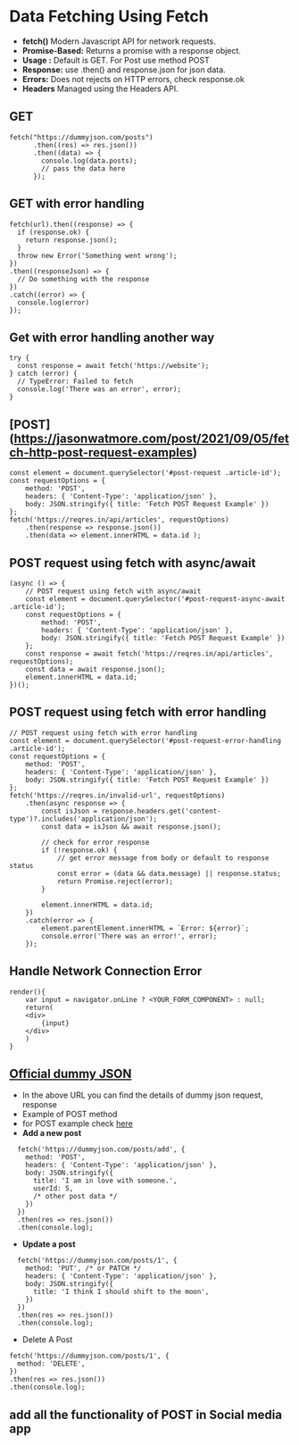 # Data Fetching Using Fetch

- **fetch()** Modern Javascript API for network requests.
- **Promise-Based:** Returns a promise with a response object.
- **Usage :** Default is GET. For Post use method POST
- **Response:** use .then() and response.json for json data.
- **Errors:** Does not rejects on HTTP errors, check response.ok
- **Headers** Managed using the Headers API.

## GET

```
fetch("https://dummyjson.com/posts")
      .then((res) => res.json())
      .then((data) => {
        console.log(data.posts);
        // pass the data here
      });
```

## GET with error handling

```
fetch(url).then((response) => {
  if (response.ok) {
    return response.json();
  }
  throw new Error('Something went wrong');
})
.then((responseJson) => {
  // Do something with the response
})
.catch((error) => {
  console.log(error)
});
```

## Get with error handling another way

```
try {
  const response = await fetch('https://website');
} catch (error) {
  // TypeError: Failed to fetch
  console.log('There was an error', error);
}
```

## [POST] (https://jasonwatmore.com/post/2021/09/05/fetch-http-post-request-examples)

```
const element = document.querySelector('#post-request .article-id');
const requestOptions = {
    method: 'POST',
    headers: { 'Content-Type': 'application/json' },
    body: JSON.stringify({ title: 'Fetch POST Request Example' })
};
fetch('https://reqres.in/api/articles', requestOptions)
    .then(response => response.json())
    .then(data => element.innerHTML = data.id );
```

## POST request using fetch with async/await

```
(async () => {
    // POST request using fetch with async/await
    const element = document.querySelector('#post-request-async-await .article-id');
    const requestOptions = {
        method: 'POST',
        headers: { 'Content-Type': 'application/json' },
        body: JSON.stringify({ title: 'Fetch POST Request Example' })
    };
    const response = await fetch('https://reqres.in/api/articles', requestOptions);
    const data = await response.json();
    element.innerHTML = data.id;
})();
```

## POST request using fetch with error handling

```
// POST request using fetch with error handling
const element = document.querySelector('#post-request-error-handling .article-id');
const requestOptions = {
    method: 'POST',
    headers: { 'Content-Type': 'application/json' },
    body: JSON.stringify({ title: 'Fetch POST Request Example' })
};
fetch('https://reqres.in/invalid-url', requestOptions)
    .then(async response => {
        const isJson = response.headers.get('content-type')?.includes('application/json');
        const data = isJson && await response.json();

        // check for error response
        if (!response.ok) {
            // get error message from body or default to response status
            const error = (data && data.message) || response.status;
            return Promise.reject(error);
        }

        element.innerHTML = data.id;
    })
    .catch(error => {
        element.parentElement.innerHTML = `Error: ${error}`;
        console.error('There was an error!', error);
    });
```

## Handle Network Connection Error

```
render(){
    var input = navigator.onLine ? <YOUR_FORM_COMPONENT> : null;
    return(
    <div>
        {input}
    </div>
    )
}
```

## [Official dummy JSON](https://dummyjson.com/docs/products)

- In the above URL you can find the details of dummy json request, response
- Example of POST method
- for POST example check [here](https://dummyjson.com/docs/posts)
- **Add a new post**

```
  fetch('https://dummyjson.com/posts/add', {
    method: 'POST',
    headers: { 'Content-Type': 'application/json' },
    body: JSON.stringify({
      title: 'I am in love with someone.',
      userId: 5,
      /* other post data */
    })
  })
  .then(res => res.json())
  .then(console.log);
```

- **Update a post**

```
  fetch('https://dummyjson.com/posts/1', {
    method: 'PUT', /* or PATCH */
    headers: { 'Content-Type': 'application/json' },
    body: JSON.stringify({
      title: 'I think I should shift to the moon',
    })
  })
  .then(res => res.json())
  .then(console.log);
```

- Delete A Post

```
fetch('https://dummyjson.com/posts/1', {
  method: 'DELETE',
})
.then(res => res.json())
.then(console.log);
```

## add all the functionality of POST in Social media app
